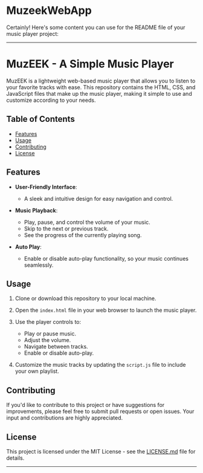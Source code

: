 # MuzeekWebApp
Certainly! Here's some content you can use for the README file of your music player project:

---

# MuzEEK - A Simple Music Player

MuzEEK is a lightweight web-based music player that allows you to listen to your favorite tracks with ease. This repository contains the HTML, CSS, and JavaScript files that make up the music player, making it simple to use and customize according to your needs.

## Table of Contents

- [Features](#features)
- [Usage](#usage)
- [Contributing](#contributing)
- [License](#license)

## Features

- **User-Friendly Interface**:
  - A sleek and intuitive design for easy navigation and control.

- **Music Playback**:
  - Play, pause, and control the volume of your music.
  - Skip to the next or previous track.
  - See the progress of the currently playing song.

- **Auto Play**:
  - Enable or disable auto-play functionality, so your music continues seamlessly.

## Usage

1. Clone or download this repository to your local machine.
2. Open the `index.html` file in your web browser to launch the music player.
3. Use the player controls to:
   - Play or pause music.
   - Adjust the volume.
   - Navigate between tracks.
   - Enable or disable auto-play.

4. Customize the music tracks by updating the `script.js` file to include your own playlist.


## Contributing

If you'd like to contribute to this project or have suggestions for improvements, please feel free to submit pull requests or open issues. Your input and contributions are highly appreciated.

## License

This project is licensed under the MIT License - see the [LICENSE.md](LICENSE.md) file for details.

---
